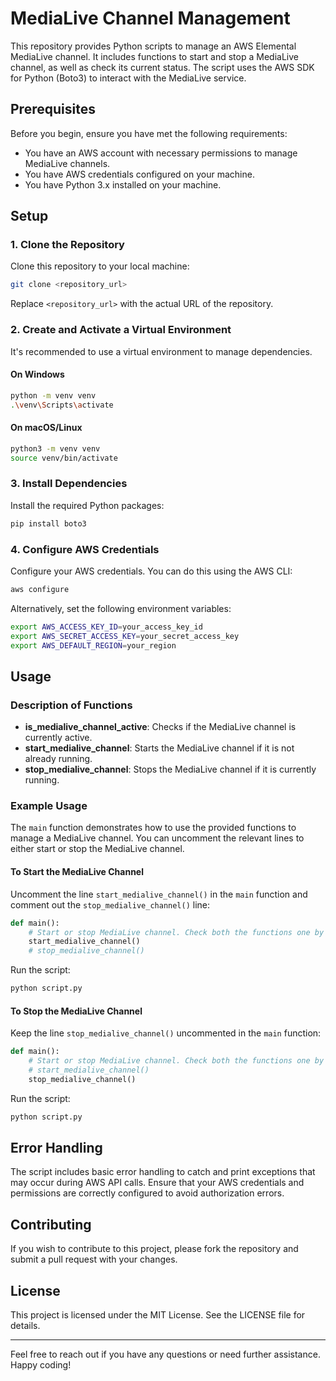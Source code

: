 # MediaLive Channel Management

This repository provides Python scripts to manage an AWS Elemental MediaLive channel. It includes functions to start and stop a MediaLive channel, as well as check its current status. The script uses the AWS SDK for Python (Boto3) to interact with the MediaLive service.

## Prerequisites

Before you begin, ensure you have met the following requirements:
- You have an AWS account with necessary permissions to manage MediaLive channels.
- You have AWS credentials configured on your machine.
- You have Python 3.x installed on your machine.

## Setup

### 1. Clone the Repository
Clone this repository to your local machine:
```sh
git clone <repository_url>
```
Replace `<repository_url>` with the actual URL of the repository.

### 2. Create and Activate a Virtual Environment
It's recommended to use a virtual environment to manage dependencies.

#### On Windows
```sh
python -m venv venv
.\venv\Scripts\activate
```

#### On macOS/Linux
```sh
python3 -m venv venv
source venv/bin/activate
```

### 3. Install Dependencies
Install the required Python packages:
```sh
pip install boto3
```

### 4. Configure AWS Credentials
Configure your AWS credentials. You can do this using the AWS CLI:
```sh
aws configure
```
Alternatively, set the following environment variables:
```sh
export AWS_ACCESS_KEY_ID=your_access_key_id
export AWS_SECRET_ACCESS_KEY=your_secret_access_key
export AWS_DEFAULT_REGION=your_region
```

## Usage

### Description of Functions
- **is_medialive_channel_active**: Checks if the MediaLive channel is currently active.
- **start_medialive_channel**: Starts the MediaLive channel if it is not already running.
- **stop_medialive_channel**: Stops the MediaLive channel if it is currently running.

### Example Usage
The `main` function demonstrates how to use the provided functions to manage a MediaLive channel. You can uncomment the relevant lines to either start or stop the MediaLive channel.

#### To Start the MediaLive Channel
Uncomment the line `start_medialive_channel()` in the `main` function and comment out the `stop_medialive_channel()` line:
```python
def main():
    # Start or stop MediaLive channel. Check both the functions one by one.
    start_medialive_channel()
    # stop_medialive_channel()
```
Run the script:
```sh
python script.py
```

#### To Stop the MediaLive Channel
Keep the line `stop_medialive_channel()` uncommented in the `main` function:
```python
def main():
    # Start or stop MediaLive channel. Check both the functions one by one.
    # start_medialive_channel()
    stop_medialive_channel()
```
Run the script:
```sh
python script.py
```

## Error Handling
The script includes basic error handling to catch and print exceptions that may occur during AWS API calls. Ensure that your AWS credentials and permissions are correctly configured to avoid authorization errors.

## Contributing
If you wish to contribute to this project, please fork the repository and submit a pull request with your changes.

## License
This project is licensed under the MIT License. See the LICENSE file for details.

---

Feel free to reach out if you have any questions or need further assistance. Happy coding!
